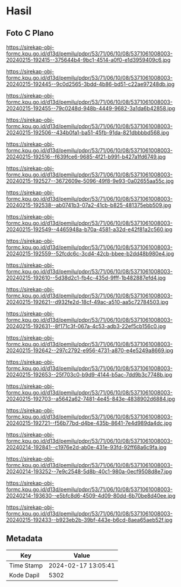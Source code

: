 # Hasil

## Foto C Plano

https://sirekap-obj-formc.kpu.go.id/d13d/pemilu/pdpr/53/71/06/10/08/5371061008003-20240215-192415--375644b4-9bc1-4514-a0f0-e1d3959409c6.jpg

https://sirekap-obj-formc.kpu.go.id/d13d/pemilu/pdpr/53/71/06/10/08/5371061008003-20240215-192445--9c0d2565-3bdd-4b86-bd51-c22ae97248db.jpg

https://sirekap-obj-formc.kpu.go.id/d13d/pemilu/pdpr/53/71/06/10/08/5371061008003-20240215-192455--79c0248d-948b-4449-9682-3a1da6b42858.jpg

https://sirekap-obj-formc.kpu.go.id/d13d/pemilu/pdpr/53/71/06/10/08/5371061008003-20240215-192506--434b0fa1-ba51-45fb-91da-821dbbbbd568.jpg

https://sirekap-obj-formc.kpu.go.id/d13d/pemilu/pdpr/53/71/06/10/08/5371061008003-20240215-192516--f639fce6-9685-4f21-b991-b427a1fd6749.jpg

https://sirekap-obj-formc.kpu.go.id/d13d/pemilu/pdpr/53/71/06/10/08/5371061008003-20240215-192527--3672609e-5096-49f8-9e93-0a02655aa55c.jpg

https://sirekap-obj-formc.kpu.go.id/d13d/pemilu/pdpr/53/71/06/10/08/5371061008003-20240215-192538--ab0741b3-07a2-41cb-b825-481375ebb509.jpg

https://sirekap-obj-formc.kpu.go.id/d13d/pemilu/pdpr/53/71/06/10/08/5371061008003-20240215-192549--4465948a-b70a-4581-a32d-e42f81a2c560.jpg

https://sirekap-obj-formc.kpu.go.id/d13d/pemilu/pdpr/53/71/06/10/08/5371061008003-20240215-192559--52fcdc6c-3cd4-42cb-bbee-b2dd48b980e4.jpg

https://sirekap-obj-formc.kpu.go.id/d13d/pemilu/pdpr/53/71/06/10/08/5371061008003-20240215-192610--5d38d2c1-fb4c-435d-9fff-1b482887efd4.jpg

https://sirekap-obj-formc.kpu.go.id/d13d/pemilu/pdpr/53/71/06/10/08/5371061008003-20240215-192621--d932fe2d-18cf-49ac-a510-aa5c72784503.jpg

https://sirekap-obj-formc.kpu.go.id/d13d/pemilu/pdpr/53/71/06/10/08/5371061008003-20240215-192631--8f171c3f-067a-4c53-adb3-22ef5cb156c0.jpg

https://sirekap-obj-formc.kpu.go.id/d13d/pemilu/pdpr/53/71/06/10/08/5371061008003-20240215-192642--297c2792-e956-4731-a870-e4e5249a8669.jpg

https://sirekap-obj-formc.kpu.go.id/d13d/pemilu/pdpr/53/71/06/10/08/5371061008003-20240215-192653--25f703c0-b9d9-4144-b5ac-7dd9b3c7748b.jpg

https://sirekap-obj-formc.kpu.go.id/d13d/pemilu/pdpr/53/71/06/10/08/5371061008003-20240215-192703--a5642a62-7481-4e45-843e-4838902d6884.jpg

https://sirekap-obj-formc.kpu.go.id/d13d/pemilu/pdpr/53/71/06/10/08/5371061008003-20240215-192721--f56b77bd-d4be-435b-8641-7e4d989da4dc.jpg

https://sirekap-obj-formc.kpu.go.id/d13d/pemilu/pdpr/53/71/06/10/08/5371061008003-20240214-192841--c1976e2d-ab0e-431e-93fd-92ff68a6c9fa.jpg

https://sirekap-obj-formc.kpu.go.id/d13d/pemilu/pdpr/53/71/06/10/08/5371061008003-20240214-193252--7e9c2548-5d8b-40c1-980a-0ecf9508d8e7.jpg

https://sirekap-obj-formc.kpu.go.id/d13d/pemilu/pdpr/53/71/06/10/08/5371061008003-20240214-193630--e5bfc8d6-4509-4d09-80dd-6b70be8d40ee.jpg

https://sirekap-obj-formc.kpu.go.id/d13d/pemilu/pdpr/53/71/06/10/08/5371061008003-20240215-192433--b923eb2b-39bf-443e-b6cd-8aea65aeb52f.jpg


## Metadata

| Key        | Value               |
| ---------- | ------------------- |
| Time Stamp | 2024-02-17 13:05:41 |
| Kode Dapil | 5302                |



